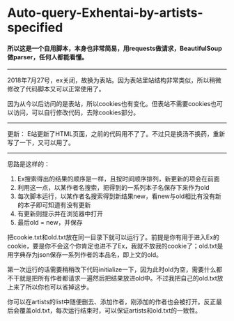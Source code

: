 # Auto-query-Exhentai-by-artists-specified
#### 所以这是一个自用脚本，本身也非常简易，用requests做请求，BeautifulSoup做parser，任何人都能看懂。

---
2018年7月27号，ex关闭，故换为表站。因为表站里站结构非常类似，所以稍微修改了代码脚本又可以正常使用了。

因为从今以后访问的是表站，所以cookies也有变化。但表站不需要cookies也可以访问，可以自行修改代码，去除cookies部分。

---

更新：
E站更新了HTML页面，之前的代码用不了了。不过只是换汤不换药，重新写了一下，又可以用了。



---
思路是这样的：
1. Ex搜索得出的结果的顺序是一样，且按时间顺序排列，新更新的项会在前面
2. 利用这一点，以某作者名搜索，把得到的一系列本子名保存下来作为old
3. 每次脚本运行，以某作者名搜索得到新结果new，看new与old相比有没有新的本子即可知道有没有更新
4. 有更新则提示并在浏览器中打开
5. 最后old = new，并保存

把cookie.txt和old.txt放在同一目录下就可以运行了。前提是你有用于进入Ex的cookie，要是你不会这个你肯定也进不了Ex，我就不放我的cookie了；old.txt是用字典存为json保存一系列作者的本品名，即上文的old。

第一次运行的话需要稍稍改下代码initialize一下，因为此时old为空，需要什么都不干就是把所有作者都请求一遍然后把结果放进old中。不过我把自己的old.txt放上来了所以你也可以省掉这步。

你可以在artists的list中随便删去、添加作者，刚添加的作者也会被打开。反正最后会覆盖old.txt，每次运行结束时，可以保证artists和old.txt的一致性。
